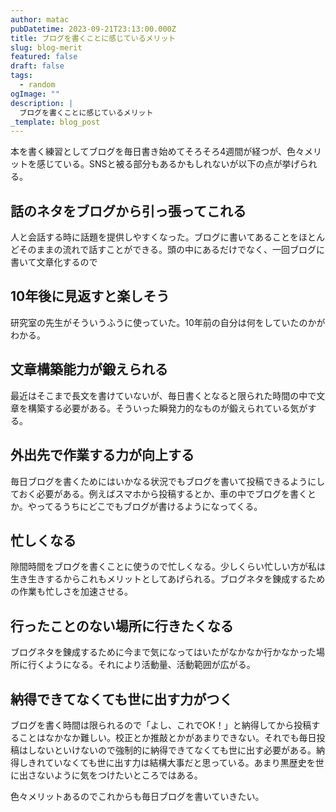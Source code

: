 ```yaml
---
author: matac
pubDatetime: 2023-09-21T23:13:00.000Z
title: ブログを書くことに感じているメリット
slug: blog-merit
featured: false
draft: false
tags:
  - random
ogImage: ""
description: |
  ブログを書くことに感じているメリット
_template: blog_post
---
```


本を書く練習としてブログを毎日書き始めてそろそろ4週間が経つが、色々メリットを感じている。SNSと被る部分もあるかもしれないが以下の点が挙げられる。

## 話のネタをブログから引っ張ってこれる

人と会話する時に話題を提供しやすくなった。ブログに書いてあることをほとんどそのままの流れで話すことができる。頭の中にあるだけでなく、一回ブログに書いて文章化するので

## 10年後に見返すと楽しそう

研究室の先生がそういうふうに使っていた。10年前の自分は何をしていたのかがわかる。

## 文章構築能力が鍛えられる

最近はそこまで長文を書けていないが、毎日書くとなると限られた時間の中で文章を構築する必要がある。そういった瞬発力的なものが鍛えられている気がする。

## 外出先で作業する力が向上する

毎日ブログを書くためにはいかなる状況でもブログを書いて投稿できるようにしておく必要がある。例えばスマホから投稿するとか、車の中でブログを書くとか。やってるうちにどこでもブログが書けるようになってくる。

## 忙しくなる

隙間時間をブログを書くことに使うので忙しくなる。少しくらい忙しい方が私は生き生きするからこれもメリットとしてあげられる。ブログネタを錬成するための作業も忙しさを加速させる。

## 行ったことのない場所に行きたくなる

ブログネタを錬成するために今まで気になってはいたがなかなか行かなかった場所に行くようになる。それにより活動量、活動範囲が広がる。

## 納得できてなくても世に出す力がつく

ブログを書く時間は限られるので「よし、これでOK！」と納得してから投稿することはなかなか難しい。校正とか推敲とかがあまりできない。それでも毎日投稿はしないといけないので強制的に納得できてなくても世に出す必要がある。納得しきれていなくても世に出す力は結構大事だと思っている。あまり黒歴史を世に出さないように気をつけたいところではある。

色々メリットあるのでこれからも毎日ブログを書いていきたい。
